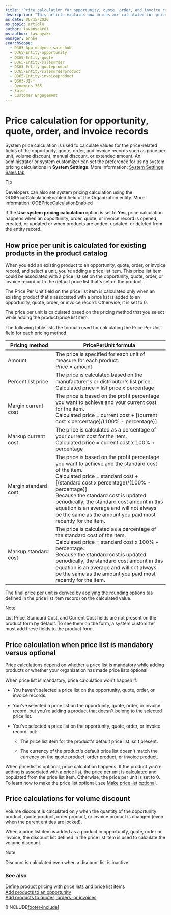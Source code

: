 ```yaml
---
title: "Price calculation for opportunity, quote, order, and invoice records (Dynamics 365 Sales) | MicrosoftDocs"
description: "This article explains how prices are calculated for price-related fields in the opportunity, quote, order, and invoice records in Dynamics 365 Sales."
ms.date: 06/15/2020
ms.topic: article
author: lavanyakr01
ms.author: lavanyakr
manager: annbe
searchScope: 
  - D365-App-msdynce_saleshub
  - D365-Entity-opportunity
  - D365-Entity-quote
  - D365-Entity-salesorder
  - D365-Entity-quoteproduct
  - D365-Entity-salesorderproduct
  - D365-Entity-invoiceproduct
  - D365-UI-*
  - Dynamics 365
  - Sales
  - Customer Engagement
---
```


# Price calculation for opportunity, quote, order, and invoice records

System price calculation is used to calculate values for the price-related fields of the opportunity, quote, order, and invoice records such as price per unit, volume discount, manual discount, or extended amount. An administrator or system customizer can set the preference for using system pricing calculations in **System Settings**. More information: [System Settings Sales tab](/power-platform/admin/system-settings-dialog-box-sales-tab)

> [!TIP]
> Developers can also set system pricing calculation using the OOBPriceCalculationEnabled field of the Organization entity. More information: [OOBPriceCalculationEnabled](/powerapps/developer/common-data-service/reference/entities/organization#BKMK_OOBPriceCalculationEnabled)


If the **Use system pricing calculation** option is set to **Yes**, price calculation happens when an opportunity, order, quote, or invoice record is opened, created, or updated or when products are added, updated, or deleted from the entity record.

## How price per unit is calculated for existing products in the product catalog

When you add an existing product to an opportunity, quote, order, or invoice record, and select a unit, you're adding a price list item. This price list item could be associated with a price list set on the opportunity, quote, order, or invoice record or to the default price list that's set on the product.

The Price Per Unit field on the price list item is calculated only when an existing product that's associated with a price list is added to an opportunity, quote, order, or invoice record. Otherwise, it is set to 0.

The price per unit is calculated based on the pricing method that you select while adding the product/price list item.

The following table lists the formula used for calculating the Price Per Unit field for each pricing method.

| Pricing method       | PricePerUnit formula  |
|----------------------| ----------------------|
| Amount               | The price is specified for each unit of measure for each product. <br />Price = amount                |
| Percent list price   | The price is calculated based on the manufacturer's or distributor's list price. <br /> Calculated price = list price x percentage  |
| Margin current cost  | The price is based on the profit percentage you want to achieve and your current cost for the item. <br />Calculated price = current cost + [(current cost x percentage)/(100% - percentage)]   |
| Markup current cost  | The price is calculated as a percentage of your current cost for the item. <br /> Calculated price = current cost x 100% + percentage   |
| Margin standard cost | The price is based on the profit percentage you want to achieve and the standard cost of the item. <br /> Calculated price = standard cost + [(standard cost x percentage)/(100% - percentage)] <br /> Because the standard cost is updated periodically, the standard cost amount in this equation is an average and will not always be the same as the amount you paid most recently for the item.  |
| Markup standard cost | The price is calculated as a percentage of the standard cost of the item. <br /> Calculated price = standard cost x 100% + percentage. <br /> Because the standard cost is updated periodically, the standard cost amount in this equation is an average and will not always be the same as the amount you paid most recently for the item.  |

The final price per unit is derived by applying the rounding options (as defined in the price list item record) on the calculated value.

> [!NOTE]
> List Price, Standard Cost, and Current Cost fields are not present on the product form by default. To see them on the form, a system customizer must add these fields to the product form.


## Price calculation when price list is mandatory versus optional

Price calculations depend on whether a price list is mandatory while adding products or whether your organization has made price lists optional.

When price list is mandatory, price calculation won't happen if:

- You haven't selected a price list on the opportunity, quote, order, or invoice records.

- You've selected a price list on the opportunity, quote, order, or invoice record, but you're adding a product that doesn't belong to the selected price list.

- You've selected a price list on the opportunity, quote, order, or invoice record, but: 

    - The price list item for the product's default price list isn't present.

    - The currency of the product's default price list doesn't match the currency on the quote product, order product, or invoice product.

When price list is optional, price calculation happens. If the product you're adding is associated with a price list, the price per unit is calculated and populated from the price list item. Otherwise, the price per unit is set to 0. To learn how to make the price list optional, see [Make price list optional](make-price-list-optional.md).

## Price calculations for volume discount

Volume discount is calculated only when the quantity of the opportunity product, quote product, order product, or invoice product is changed (even when the parent entities are locked).

When a price list item is added as a product in opportunity, quote, order or invoice, the discount list defined in the price list item is used to calculate the volume discount.  

> [!NOTE]
> Discount is calculated even when a discount list is inactive. 


### See also
[Define product pricing with price lists and price list items](create-price-lists-price-list-items-define-pricing-products.md)  
[Add products to an opportunity](add-products-opportunity.md)  
[Add products to quotes, orders, or invoices](add-product-quote-order-invoice.md)



[!INCLUDE[footer-include](../includes/footer-banner.md)]
